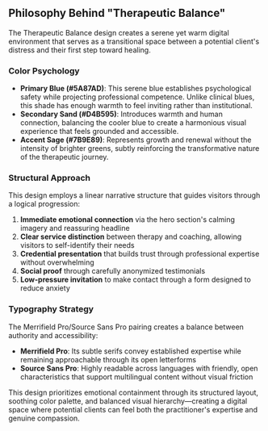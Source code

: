 ## Philosophy Behind "Therapeutic Balance"

The Therapeutic Balance design creates a serene yet warm digital environment that serves as a 
transitional space between a potential client's distress and their first step toward healing. 

### Color Psychology
- **Primary Blue (#5A87AD)**: This serene blue establishes psychological safety while projecting 
  professional competence. Unlike clinical blues, this shade has enough warmth to feel inviting rather 
  than institutional.
- **Secondary Sand (#D4B595)**: Introduces warmth and human connection, balancing the cooler blue to 
  create a harmonious visual experience that feels grounded and accessible.
- **Accent Sage (#7B9E89)**: Represents growth and renewal without the intensity of brighter greens, 
  subtly reinforcing the transformative nature of the therapeutic journey.

### Structural Approach
This design employs a linear narrative structure that guides visitors through a logical progression:
1. **Immediate emotional connection** via the hero section's calming imagery and reassuring headline
2. **Clear service distinction** between therapy and coaching, allowing visitors to self-identify their needs
3. **Credential presentation** that builds trust through professional expertise without overwhelming
4. **Social proof** through carefully anonymized testimonials
5. **Low-pressure invitation** to make contact through a form designed to reduce anxiety

### Typography Strategy
The Merrifield Pro/Source Sans Pro pairing creates a balance between authority and accessibility:
- **Merrifield Pro**: Its subtle serifs convey established expertise while remaining approachable 
  through its open letterforms
- **Source Sans Pro**: Highly readable across languages with friendly, open characteristics that 
  support multilingual content without visual friction

This design prioritizes emotional containment through its structured layout, soothing color palette, 
and balanced visual hierarchy—creating a digital space where potential clients can feel both the 
practitioner's expertise and genuine compassion.
